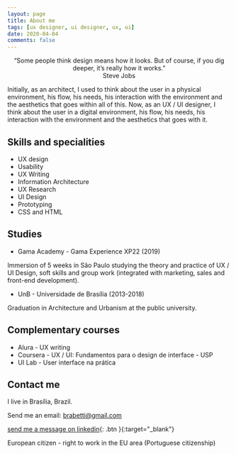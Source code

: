```yaml
---
layout: page
title: About me
tags: [ux designer, ui designer, ux, ui]
date: 2020-04-04
comments: false
---
```

    
<center>“Some people think design means how it looks. But of course, if you dig deeper, it’s really how it works.” <br> Steve Jobs</center>


Initially, as an architect, I used to think about the user in a physical environment, his flow, his needs, his interaction with the environment and the aesthetics that goes within all of this. Now, as an UX / UI designer, I think about the user in a digital environment, his flow, his needs, his interaction with the environment and the aesthetics that goes with it.

## Skills and specialities
* UX design
* Usability
* UX Writing
* Information Architecture
* UX Research
* UI Design
* Prototyping
* CSS and HTML

## Studies

* Gama Academy - Gama Experience XP22 (2019)

Immersion of 5 weeks in São Paulo studying the theory and practice of UX / UI Design, soft skills and group work (integrated with marketing, sales and front-end development).

* UnB - Universidade de Brasília (2013-2018)

Graduation in Architecture and Urbanism at the public university.

## Complementary courses

* Alura - UX writing
* Coursera - UX / UI: Fundamentos para o design de interface - USP
* UI Lab - User interface na prática

## Contact me

I live in Brasília, Brazil.

Send me an email: brabetti@gmail.com 
      
[send me a message on linkedin](https://www.linkedin.com/in/beatrizrabetti/){: .btn }{:target="_blank"}

European citizen - right to work in the EU area (Portuguese citizenship)
